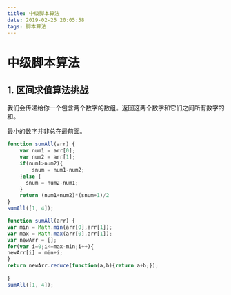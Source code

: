 ```yaml
---
title: 中级脚本算法
date: 2019-02-25 20:05:58
tags: 脚本算法
---
```


# 中级脚本算法

## 1. 区间求值算法挑战

我们会传递给你一个包含两个数字的数组。返回这两个数字和它们之间所有数字的和。

最小的数字并非总在最前面。

``` js
function sumAll(arr) {
    var num1 = arr[0];
    var num2 = arr[1];
    if(num1>num2){
        snum = num1-num2;
    }else {
      snum = num2-num1;
    }
    return (num1+num2)*(snum+1)/2
}
sumAll([1, 4]);

```

``` js
function sumAll(arr) {
var min = Math.min(arr[0],arr[1]);
var max = Math.max(arr[0],arr[1]);
var newArr = [];
for(var i=0;i<=max-min;i++){
newArr[i] = min+i;
}
return newArr.reduce(function(a,b){return a+b;});
 
}
sumAll([1, 4]);

```